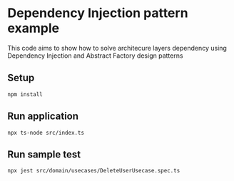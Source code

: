 # Dependency Injection pattern example

This code aims to show how to solve architecure layers dependency using Dependency Injection and Abstract Factory design patterns

## Setup

```
npm install
```

## Run application

```
npx ts-node src/index.ts
```

## Run sample test

```
npx jest src/domain/usecases/DeleteUserUsecase.spec.ts
```
